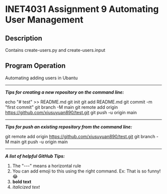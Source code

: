 # INET4031 Assignment 9 Automating User Management

## Description

Contains create-users.py and create-users.input

## Program Operation

Automating adding users in Ubantu

------------------------------------

***Tips for creating a new repository on the command line:***

echo "# test" >> README.md
git init
git add README.md
git commit -m "first commit"
git branch -M main
git remote add origin https://github.com/xiusuyuan890/test.git
git push -u origin main

____________________________________

***Tips for push an existing repository from the command line:***

git remote add origin https://github.com/xiusuyuan890/test.git
git branch -M main
git push -u origin main

_____________________________________

***A list of helpful GitHub Tips:***

1. The "---" means a horizontal rule
2. You can add emoji to this using the right command. Ex: That is so funny! :joy:
3. **bold text**
4. *italicized text*

